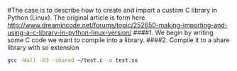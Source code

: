 #The case is to describe how to create and import a custom C library in Python (Linux). 
The original article is form here http://www.dreamincode.net/forums/topic/252650-making-importing-and-using-a-c-library-in-python-linux-version/
####1. We begin by writing some C code we want to compile into a library. 
####2. Compile it to a share library with so extension 
```Bash
gcc -Wall -O3 -shared ~/test.c -o test.so 
```
    
